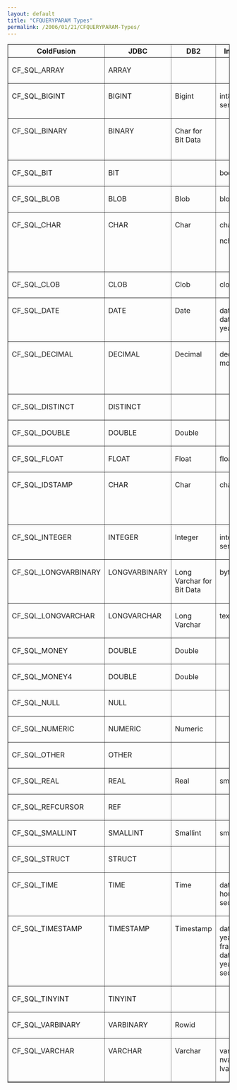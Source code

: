 ```yaml
---
layout: default
title: "CFQUERYPARAM Types"
permalink: /2006/01/21/CFQUERYPARAM-Types/
---
```


<table cellspacing="0" cellpadding="5" border="1">
	<tbody>
		<tr>
			<th valign="top"> ColdFusion </th>
			<th valign="top"> JDBC </th>
			<th valign="top"> DB2 </th>
			<th valign="top"> Informix </th>
			<th valign="top"> Oracle </th>
			<th valign="top">MS Access </th>
			<th valign="top"> MSSQL </th>
		</tr>
		<tr>
			<td valign="top"><p>CF_SQL_ARRAY</p></td>
			<td valign="top"><p>ARRAY</p></td>
			<td valign="top"><p>&nbsp;</p></td>
			<td valign="top"><p>&nbsp;</p></td>
			<td valign="top"><p>&nbsp;</p></td>
			<td valign="top">&nbsp;</td>
			<td valign="top"><p>&nbsp;</p></td>
		</tr>
		<tr>
			<td valign="top"><p>CF_SQL_BIGINT</p></td>
			<td valign="top"><p>BIGINT</p></td>
			<td valign="top"><p>Bigint</p></td>
			<td valign="top"><p>int8, serial8</p></td>
			<td valign="top"><p>&nbsp;</p></td>
			<td valign="top">Yes/No</td>
			<td valign="top"><p>&nbsp;</p></td>
		</tr>
		<tr>
			<td valign="top"><p>CF_SQL_BINARY</p></td>
			<td valign="top"><p>BINARY</p></td>
			<td valign="top"><p>Char for Bit Data</p></td>
			<td valign="top"><p>&nbsp;</p></td>
			<td valign="top"><p>&nbsp;</p></td>
			<td valign="top">&nbsp;</td>
			<td valign="top"><p>binary</p>
					<p>timestamp</p></td>
		</tr>
		<tr>
			<td valign="top"><p>CF_SQL_BIT</p></td>
			<td valign="top"><p>BIT</p></td>
			<td valign="top"><p>&nbsp;</p></td>
			<td valign="top"><p>boolean</p></td>
			<td valign="top"><p>&nbsp;</p></td>
			<td valign="top">&nbsp;</td>
			<td valign="top"><p>bit</p></td>
		</tr>
		<tr>
			<td valign="top"><p>CF_SQL_BLOB</p></td>
			<td valign="top"><p>BLOB</p></td>
			<td valign="top"><p>Blob</p></td>
			<td valign="top"><p>blob</p></td>
			<td valign="top"><p>blob, bfile</p></td>
			<td valign="top">&nbsp;</td>
			<td valign="top"><p>&nbsp;</p></td>
		</tr>
		<tr>
			<td valign="top"><p>CF_SQL_CHAR</p></td>
			<td valign="top"><p>CHAR</p></td>
			<td valign="top"><p>Char</p></td>
			<td valign="top"><p>char, </p>
					<p>nchar</p></td>
			<td valign="top"><p>char,</p>
					<p>nchar</p></td>
			<td valign="top">&nbsp;</td>
			<td valign="top"><p>char, nchar,</p>
					<p>unique<br/>
						identifier</p></td>
		</tr>
		<tr>
			<td valign="top"><p>CF_SQL_CLOB</p></td>
			<td valign="top"><p>CLOB</p></td>
			<td valign="top"><p>Clob</p></td>
			<td valign="top"><p>clob</p></td>
			<td valign="top"><p>clob,nclob</p></td>
			<td valign="top">&nbsp;</td>
			<td valign="top"><p>&nbsp;</p></td>
		</tr>
		<tr>
			<td valign="top"><p>CF_SQL_DATE</p></td>
			<td valign="top"><p>DATE</p></td>
			<td valign="top"><p>Date</p></td>
			<td valign="top"><p>date, datetime, year to day</p></td>
			<td valign="top"><p>&nbsp;</p></td>
			<td valign="top">&nbsp;</td>
			<td valign="top"><p>&nbsp;</p></td>
		</tr>
		<tr>
			<td valign="top"><p>CF_SQL_DECIMAL</p></td>
			<td valign="top"><p>DECIMAL</p></td>
			<td valign="top"><p>Decimal</p></td>
			<td valign="top"><p>decimal, money</p></td>
			<td valign="top"><p>number</p></td>
			<td valign="top">&nbsp;</td>
			<td valign="top"><p>decimal, money, small<br/>
				money</p></td>
		</tr>
		<tr>
			<td valign="top"><p>CF_SQL_DISTINCT</p></td>
			<td valign="top"><p>DISTINCT</p></td>
			<td valign="top"><p>&nbsp;</p></td>
			<td valign="top"><p>&nbsp;</p></td>
			<td valign="top"><p>&nbsp;</p></td>
			<td valign="top">&nbsp;</td>
			<td valign="top"><p>&nbsp;</p></td>
		</tr>
		<tr>
			<td valign="top"><p>CF_SQL_DOUBLE</p></td>
			<td valign="top"><p>DOUBLE</p></td>
			<td valign="top"><p>Double</p></td>
			<td valign="top"><p>&nbsp;</p></td>
			<td valign="top"><p>&nbsp;</p></td>
			<td valign="top">&nbsp;</td>
			<td valign="top"><p>&nbsp;</p></td>
		</tr>
		<tr>
			<td valign="top"><p>CF_SQL_FLOAT</p></td>
			<td valign="top"><p>FLOAT</p></td>
			<td valign="top"><p>Float</p></td>
			<td valign="top"><p>float</p></td>
			<td valign="top"><p>number</p></td>
			<td valign="top">&nbsp;</td>
			<td valign="top"><p>float</p></td>
		</tr>
		<tr>
			<td valign="top"><p>CF_SQL_IDSTAMP</p></td>
			<td valign="top"><p>CHAR</p></td>
			<td valign="top"><p>Char</p></td>
			<td valign="top"><p>char, nchar</p></td>
			<td valign="top"><p>char, nchar</p></td>
			<td valign="top">&nbsp;</td>
			<td valign="top"><p>char, nchar, unique<br/>
				identifier</p></td>
		</tr>
		<tr>
			<td valign="top"><p>CF_SQL_INTEGER</p></td>
			<td valign="top"><p>INTEGER</p></td>
			<td valign="top"><p>Integer</p></td>
			<td valign="top"><p>integer, serial</p></td>
			<td valign="top"><p>&nbsp;</p></td>
			<td valign="top">AutoNumber</td>
			<td valign="top"><p>int</p></td>
		</tr>
		<tr>
			<td valign="top"><p>CF_SQL_LONGVARBINARY</p></td>
			<td valign="top"><p>LONGVARBINARY</p></td>
			<td valign="top"><p>Long Varchar for Bit Data</p></td>
			<td valign="top"><p>byte</p></td>
			<td valign="top"><p>long raw</p></td>
			<td valign="top">&nbsp;</td>
			<td valign="top"><p>image</p></td>
		</tr>
		<tr>
			<td valign="top"><p>CF_SQL_LONGVARCHAR</p></td>
			<td valign="top"><p>LONGVARCHAR</p></td>
			<td valign="top"><p>Long Varchar</p></td>
			<td valign="top"><p>text</p></td>
			<td valign="top"><p>long</p></td>
			<td valign="top">Memo</td>
			<td valign="top"><p>text, ntext</p></td>
		</tr>
		<tr>
			<td valign="top"><p>CF_SQL_MONEY</p></td>
			<td valign="top"><p>DOUBLE</p></td>
			<td valign="top"><p>Double</p></td>
			<td valign="top"><p>&nbsp;</p></td>
			<td valign="top"><p>&nbsp;</p></td>
			<td valign="top">Currency</td>
			<td valign="top"><p>&nbsp;</p></td>
		</tr>
		<tr>
			<td valign="top"><p>CF_SQL_MONEY4</p></td>
			<td valign="top"><p>DOUBLE</p></td>
			<td valign="top"><p>Double</p></td>
			<td valign="top"><p>&nbsp;</p></td>
			<td valign="top"><p>&nbsp;</p></td>
			<td valign="top">&nbsp;</td>
			<td valign="top"><p>&nbsp;</p></td>
		</tr>
		<tr>
			<td valign="top"><p>CF_SQL_NULL</p></td>
			<td valign="top"><p>NULL</p></td>
			<td valign="top"><p>&nbsp;</p></td>
			<td valign="top"><p>&nbsp;</p></td>
			<td valign="top"><p>&nbsp;</p></td>
			<td valign="top">&nbsp;</td>
			<td valign="top"><p>&nbsp;</p></td>
		</tr>
		<tr>
			<td valign="top"><p>CF_SQL_NUMERIC</p></td>
			<td valign="top"><p>NUMERIC</p></td>
			<td valign="top"><p>Numeric</p></td>
			<td valign="top"><p>&nbsp;</p></td>
			<td valign="top"><p>&nbsp;</p></td>
			<td valign="top">Number</td>
			<td valign="top"><p>numeric</p></td>
		</tr>
		<tr>
			<td valign="top"><p>CF_SQL_OTHER</p></td>
			<td valign="top"><p>OTHER</p></td>
			<td valign="top"><p>&nbsp;</p></td>
			<td valign="top"><p>&nbsp;</p></td>
			<td valign="top"><p>&nbsp;</p></td>
			<td valign="top">&nbsp;</td>
			<td valign="top"><p>&nbsp;</p></td>
		</tr>
		<tr>
			<td valign="top"><p>CF_SQL_REAL</p></td>
			<td valign="top"><p>REAL</p></td>
			<td valign="top"><p>Real</p></td>
			<td valign="top"><p>smallfloat</p></td>
			<td valign="top"><p>&nbsp;</p></td>
			<td valign="top">&nbsp;</td>
			<td valign="top"><p>real</p></td>
		</tr>
		<tr>
			<td valign="top"><p>CF_SQL_REFCURSOR</p></td>
			<td valign="top"><p>REF</p></td>
			<td valign="top"><p>&nbsp;</p></td>
			<td valign="top"><p>&nbsp;</p></td>
			<td valign="top"><p>&nbsp;</p></td>
			<td valign="top">&nbsp;</td>
			<td valign="top"><p>&nbsp;</p></td>
		</tr>
		<tr>
			<td valign="top"><p>CF_SQL_SMALLINT</p></td>
			<td valign="top"><p>SMALLINT</p></td>
			<td valign="top"><p>Smallint</p></td>
			<td valign="top"><p>smallint</p></td>
			<td valign="top"><p>&nbsp;</p></td>
			<td valign="top">&nbsp;</td>
			<td valign="top"><p>smallint</p></td>
		</tr>
		<tr>
			<td valign="top"><p>CF_SQL_STRUCT</p></td>
			<td valign="top"><p>STRUCT</p></td>
			<td valign="top"><p>&nbsp;</p></td>
			<td valign="top"><p>&nbsp;</p></td>
			<td valign="top"><p>&nbsp;</p></td>
			<td valign="top">&nbsp;</td>
			<td valign="top"><p>&nbsp;</p></td>
		</tr>
		<tr>
			<td valign="top"><p>CF_SQL_TIME</p></td>
			<td valign="top"><p>TIME</p></td>
			<td valign="top"><p>Time</p></td>
			<td valign="top"><p>datetime hour to second</p></td>
			<td valign="top"><p>&nbsp;</p></td>
			<td valign="top">&nbsp;</td>
			<td valign="top"><p>&nbsp;</p></td>
		</tr>
		<tr>
			<td valign="top"><p>CF_SQL_TIMESTAMP</p></td>
			<td valign="top"><p>TIMESTAMP</p></td>
			<td valign="top"><p>Timestamp</p></td>
			<td valign="top"><p>datetime year to fraction(5), datetime year to second</p></td>
			<td valign="top"><p>date</p></td>
			<td valign="top">Date/Time</td>
			<td valign="top"><p>datetime, smalldate<br/>
				time</p></td>
		</tr>
		<tr>
			<td valign="top"><p>CF_SQL_TINYINT</p></td>
			<td valign="top"><p>TINYINT</p></td>
			<td valign="top"><p>&nbsp;</p></td>
			<td valign="top"><p>&nbsp;</p></td>
			<td valign="top"><p>&nbsp;</p></td>
			<td valign="top">&nbsp;</td>
			<td valign="top"><p>tinyint</p></td>
		</tr>
		<tr>
			<td valign="top"><p>CF_SQL_VARBINARY</p></td>
			<td valign="top"><p>VARBINARY</p></td>
			<td valign="top"><p>Rowid</p></td>
			<td valign="top"><p>&nbsp;</p></td>
			<td valign="top"><p>raw</p></td>
			<td valign="top">&nbsp;</td>
			<td valign="top"><p>varbinary</p></td>
		</tr>
		<tr>
			<td valign="top"><p>CF_SQL_VARCHAR</p></td>
			<td valign="top"><p>VARCHAR</p></td>
			<td valign="top"><p>Varchar</p></td>
			<td valign="top"><p>varchar, nvarchar, lvarchar</p></td>
			<td valign="top"><p>varchar2, nvarchar2</p></td>
			<td valign="top">Text</td>
			<td valign="top"><p>varchar, nvarchar, sysname</p></td>
		</tr>
	</tbody>
</table>